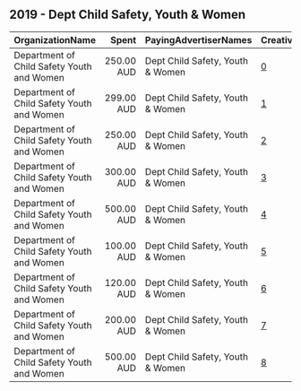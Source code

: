 ## 2019 - Dept Child Safety, Youth & Women 
|OrganizationName|Spent|PayingAdvertiserNames|CreativeUrls|Impressions|Genders|AgeBrackets|CountryCodes|BillingAddresses|CandidateBallotInformation|
|:---|---:|:---|:---|---:|:---|:---|:---|:---|:---|
|Department of Child Safety  Youth and Women|250.00 AUD|Dept Child Safety, Youth & Women|[0](https://www.snap.com/political-ads/asset/77636d83538a5b034a929f4339a71779b257aade87ed9041ab32c15e3d2cf0b8?mediaType=jpg)|122,609||14-25|australia|"111 George Street,Brisbane City,4000,AU"||
|Department of Child Safety  Youth and Women|299.00 AUD|Dept Child Safety, Youth & Women|[1](https://www.snap.com/political-ads/asset/69926d1841279e0e1ade93f6023c331597473a374bb9b74792afea67004465d5?mediaType=mp4)|147,580||25-|australia|"111 George Street,Brisbane City,4000,AU"||
|Department of Child Safety  Youth and Women|250.00 AUD|Dept Child Safety, Youth & Women|[2](https://www.snap.com/political-ads/asset/87efb2ce684d2c10efc7c1e882245d0e1afcfd30d90695761f92df7f5f19e4d5?mediaType=mp4)|127,854||17-|australia|"111 George Street,Brisbane City,4000,AU"||
|Department of Child Safety  Youth and Women|300.00 AUD|Dept Child Safety, Youth & Women|[3](https://www.snap.com/political-ads/asset/f81976c4ebd8d1cda03a8a6e59b3d96b584124c6e728e408cc2355fab11cb621?mediaType=mp4)|144,190||25-|australia|"111 George Street,Brisbane City,4000,AU"||
|Department of Child Safety  Youth and Women|500.00 AUD|Dept Child Safety, Youth & Women|[4](https://www.snap.com/political-ads/asset/be05dc7b51331b9fd3c9ea40ec9a5f30e31bc02f002d86c8a11d7dacc404c97f?mediaType=mp4)|236,901||18-|australia|"111 George Street,Brisbane City,4000,AU"||
|Department of Child Safety  Youth and Women|100.00 AUD|Dept Child Safety, Youth & Women|[5](https://www.snap.com/political-ads/asset/602ff9be3b3fe31ec996dce8437a0df5bc53dadb4c1ee35621ed3540d5e35e93?mediaType=mp4)|47,840||25-|australia|"111 George Street,Brisbane City,4000,AU"||
|Department of Child Safety  Youth and Women|120.00 AUD|Dept Child Safety, Youth & Women|[6](https://www.snap.com/political-ads/asset/e536ee4f6b55eea6d494caacee21d02c9e187b7a34546dfc11e155ebd39a4ed5?mediaType=mp4)|63,111||25-|australia|"111 George Street,Brisbane City,4000,AU"||
|Department of Child Safety  Youth and Women|200.00 AUD|Dept Child Safety, Youth & Women|[7](https://www.snap.com/political-ads/asset/1cf06141ac6ca0a18fc1776f7a5b160b452b372ae5b74fb2c1c7723368a4102a?mediaType=mp4)|50,732||19-30|australia|"111 George Street,Brisbane City,4000,AU"||
|Department of Child Safety  Youth and Women|500.00 AUD|Dept Child Safety, Youth & Women|[8](https://www.snap.com/political-ads/asset/11f0ee8542864b8601056a09b4a4bb80a7d8f5a8bd51f80929d191ecac6f0d6e?mediaType=mp4)|171,874||17-|australia|"111 George Street,Brisbane City,4000,AU"||
